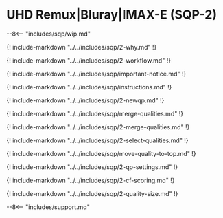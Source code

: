 <meta name="robots" content="noindex, nofollow" />

# UHD Remux|Bluray|IMAX-E (SQP-2)

--8<-- "includes/sqp/wip.md"

{! include-markdown "../../includes/sqp/2-why.md" !}

{! include-markdown "../../includes/sqp/2-workflow.md" !}

{! include-markdown "../../includes/sqp/important-notice.md" !}

{! include-markdown "../../includes/sqp/instructions.md" !}

{! include-markdown "../../includes/sqp/2-newqp.md" !}

{! include-markdown "../../includes/sqp/merge-qualities.md" !}

{! include-markdown "../../includes/sqp/2-merge-qualities.md" !}

{! include-markdown "../../includes/sqp/2-select-qualities.md" !}

{! include-markdown "../../includes/sqp/move-quality-to-top.md" !}

{! include-markdown "../../includes/sqp/2-qp-settings.md" !}

{! include-markdown "../../includes/sqp/2-cf-scoring.md" !}

{! include-markdown "../../includes/sqp/2-quality-size.md" !}

--8<-- "includes/support.md"
